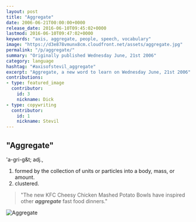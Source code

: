 ```yaml
---
layout: post
title: "Aggregate"
date: 2006-06-21T00:00:00+0000
release_date: 2016-06-10T09:45:02+0000
lastmod: 2016-06-10T09:47:02+0000
keywords: "axis, aggregate, people, speech, vocabulary"
image: "https://d3e878vmunx8cm.cloudfront.net/assets/aggregate.jpg"
permalink: "/p/aggregate/"
summary: "Originally published Wednesday June, 21st 2006"
category: language
hashtag: "#axisofstevil_aggregate"
excerpt: "Aggregate, a new word to learn on Wednesday June, 21st 2006"
contributions:
- type: featured_image
  contributor:
    id: 3
    nickname: Dick
- type: copywriting
  contributor:
    id: 1
    nickname: Stevil
---
```


[id_1]: https://d3e878vmunx8cm.cloudfront.net/assets/aggregate.jpg "Aggregate"

## "Aggregate" ##

'a-gri-g&t; adj.,

1. formed by the collection of units or particles into a body, mass, or amount.
2. clustered.
 
> "The new KFC Cheesy Chicken Mashed Potato Bowls have inspired other ***aggregate*** fast food dinners."

![Aggregate][id_1]
